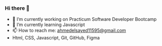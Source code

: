 ### Hi there 👋


- 🔭 I’m currently working on Practicum Software Developer Bootcamp
- 🌱 I’m currently learning Javascript
- 📫 How to reach me: ahmedelsayed11595@gmail.com
- Html, CSS, Javascript, Git, GitHub, Figma
